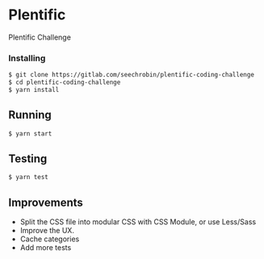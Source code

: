 # Plentific

Plentific Challenge

### Installing

```sh
$ git clone https://gitlab.com/seechrobin/plentific-coding-challenge
$ cd plentific-coding-challenge
$ yarn install
```

## Running

```sh
$ yarn start
```

## Testing

```sh
$ yarn test
```

## Improvements

- Split the CSS file into modular CSS with CSS Module, or use Less/Sass
- Improve the UX.
- Cache categories
- Add more tests
